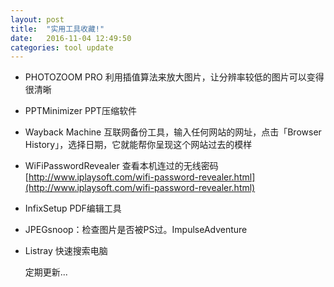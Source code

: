 ```yaml
---
layout: post
title:  "实用工具收藏!"
date:   2016-11-04 12:49:50
categories: tool update
---
```

- PHOTOZOOM PRO 利用插值算法来放大图片，让分辨率较低的图片可以变得很清晰  
- PPTMinimizer PPT压缩软件  
- Wayback Machine 互联网备份工具，输入任何网站的网址，点击「Browser History」，选择日期，它就能帮你呈现这个网站过去的模样  
- WiFiPasswordRevealer 查看本机连过的无线密码  [http://www.iplaysoft.com/wifi-password-revealer.html](http://www.iplaysoft.com/wifi-password-revealer.html)  
- InfixSetup  PDF编辑工具  
- JPEGsnoop：检查图片是否被PS过。ImpulseAdventure  
- Listray  快速搜索电脑      

  定期更新...
